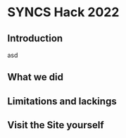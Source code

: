 # SYNCS Hack 2022
## Introduction
asd

## What we did

## Limitations and lackings


## Visit the Site yourself
